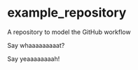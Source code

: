 # example_repository
A repository to model the GitHub workflow


Say whaaaaaaaaat?

Say yeaaaaaaaah!
